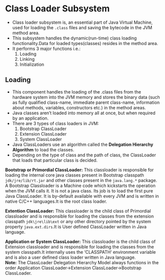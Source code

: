 # Class Loader Subsystem
* Class loader subsystem is, an essential part of Java Virtual Machine, used for loading the `.class` files and saving the bytecode in the JVM method area.
* This subsystem handles the dynamic(run-time) class loading functionality.Data for loaded types(classes) resides in the method area.
* It performs 3 major functions i.e.:
  1. Loading
  2. Linking
  3. Initialization
## Loading
* This component handles the loading of the .class files from the hardware system into the JVM memory and stores the binary data (such as fully qualified class-name, immediate parent class-name, information about methods, variables, constructors etc.) in the method areas.
* Java classes aren’t loaded into memory all at once, but when required by an application.
* There are 3 types of class loaders in JVM: 
  1. Bootstrap ClassLoader
  2. Extension ClassLoader
  3. System ClassLoader
* Java ClassLoaders use an algorithm called the <b>Delegation Hierarchy Algorithm</b> to load the classes.
* Depending on the type of class and the path of class, the ClassLoader that loads that particular class is decided.

__Bootstrap or Primordial ClassLoader:__ This classloader is responsible for loading the internal core java classes present in Bootstrap classpath `jdk/jre/lib/rt.jar` and other classes present in the `java.lang.*` package. A Bootstrap Classloader is a Machine code which kickstarts the operation when the JVM calls it. It is not a java class. Its job is to load the first pure Java ClassLoader. It is by-default available with every JVM and is written in native C/C++ languages.It is the root class loader.

__Extention ClassLoader:__ This classloader is the child class of Primordial classloader and is responsible for loading the classes from the extension classpath `jdk\jre\lib\ext` or any other directory pointed by the system property `java.ext.dirs`.It is User defined ClassLoader written in Java language.

__Application or System ClassLoader:__ This classloader is the child class of Extension classloader and is responsible for loading the classes from the system classpath.It internally uses the ‘CLASSPATH‘ environment variable and is also a user defined class loader written in Java language.
<br>
__Note:__ The ClassLoader Delegation Hierarchy Model always functions in the order Application ClassLoader->Extension ClassLoader->Bootstrap ClassLoader.
